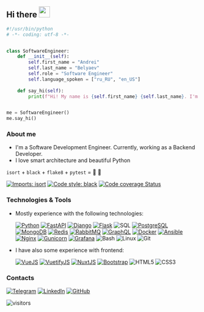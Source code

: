 ## Hi there <img src="https://github.com/TheDudeThatCode/TheDudeThatCode/blob/master/Assets/Hi.gif" width="29px">


```python
#!/usr/bin/python
# -*- coding: utf-8 -*-


class SoftwareEngineer:
    def __init__(self):
        self.first_name = "Andrei"
        self.last_name = "Belyaev"
        self.role = "Software Engineer"
        self.language_spoken = ["ru_RU", "en_US"]
        
    def say_hi(self):
        print(f"Hi! My name is {self.first_name} {self.last_name}. I'm a {self.role}.")


me = SoftwareEngineer()
me.say_hi()
```
###
### About me
- I'm a Software Development Engineer. Currently, working as a Backend Developer.
- I love smart architecture and beautiful Python

`isort` + `black` + `flake8` + `pytest` = 💚 🐍

[![Imports: isort](https://img.shields.io/badge/%20imports-isort-%231674b1?style=flat&labelColor=ef8336)](https://pycqa.github.io/isort/)
[![Code style: black](https://img.shields.io/badge/code%20style-black-000000.svg)](https://github.com/psf/black)
[![Code coverage Status](https://img.shields.io/badge/codecov-100﹪-00?&logo=Codecov)](https://codecov.io/)

###
### Technologies & Tools
- Mostly experience with the following technologies:
    
    [![Python](https://img.shields.io/badge/-Python-000?&logo=Python)](https://www.python.org/)
    [![FastAPI](https://img.shields.io/badge/-FastAPI-000?&logo=FastAPI)](https://fastapi.tiangolo.com/)
    [![Django](https://img.shields.io/badge/-Django-000?&logo=Django)](https://www.djangoproject.com/)
    [![Flask](https://img.shields.io/badge/-Flask-000?&logo=Flask)](https://flask.palletsprojects.com/en/latest/)
    ![SQL](https://img.shields.io/badge/-SQL-000?&logo=MySQL)
    [![PostgreSQL](https://img.shields.io/badge/-PostgreSQL-000?&logo=PostgreSQL)](https://www.postgresql.org/)
    [![MongoDB](https://img.shields.io/badge/-MongoDB-000?&logo=MongoDB)](https://www.mongodb.com/)
    [![Redis](https://img.shields.io/badge/-Redis-000?&logo=Redis)](https://redis.io/)
    [![RabbitMQ](https://img.shields.io/badge/-RabbitMQ-000?&logo=RabbitMQ)](https://www.rabbitmq.com/)
    [![GraphQL](https://img.shields.io/badge/-GraphQL-000?&logo=GraphQL)](https://graphql.org/)
    [![Docker](https://img.shields.io/badge/-Docker-000?&logo=Docker)](https://www.docker.com/)
    [![Ansible](https://img.shields.io/badge/-Ansible-000?&logo=Ansible)](https://www.ansible.com/)
    [![Nginx](https://img.shields.io/badge/-Nginx-000?&logo=Nginx)](https://nginx.org/)
    [![Gunicorn](https://img.shields.io/badge/-Gunicorn-000?&logo=Gunicorn)](https://gunicorn.org/)
    [![Grafana](https://img.shields.io/badge/-Grafana-000?&logo=grafana)](https://grafana.com/)
    ![Bash](https://img.shields.io/badge/-Shell-000?&logo=gnu-bash)
    ![Linux](https://img.shields.io/badge/-Linux-000?&logo=Linux)
    ![Git](https://img.shields.io/badge/-Git-000?&logo=Git)

- I have also some experience with frontend:
  
  [![VueJS](https://img.shields.io/badge/-Vue.js-000?&logo=Vue.js)](https://vuejs.org/)
  [![VuetifyJS](https://img.shields.io/badge/-Vuetify.js-000?&logo=Vuetify)](https://vuetifyjs.com/en/)
  [![NuxtJS](https://img.shields.io/badge/-Nuxt.js-000?&logo=Nuxt.js)](https://nuxtjs.org/)
  [![Bootstrap](https://img.shields.io/badge/-Bootstrap-000?&logo=Bootstrap)](https://getbootstrap.com/)
  ![HTML5](https://img.shields.io/badge/-HTML5-000?&logo=HTML5)
  ![CSS3](https://img.shields.io/badge/-CSS3-000?&logo=CSS3)

###
### Contacts
[![Telegram](https://img.shields.io/badge/-Telegram-000?&logo=Telegram)](https://t.me/Jeishod)
[![LinkedIn](https://img.shields.io/badge/-LinkedIn-000?&logo=LinkedIn)](https://linkedin.com/in/Jeishod)
[![GitHub](https://img.shields.io/badge/-GitHub-000?&logo=GitHub)](https://github.com/Jeishod)

![visitors](https://visitor-badge.laobi.icu/badge?page_id=Jeishod.Jeishod)
